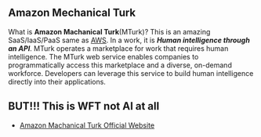 ## Amazon Mechanical Turk

What is __Amazon Machanical Turk__(MTurk)? This is an amazing SaaS/IaaS/PaaS same as [AWS](../aws/aws.md). In a work, it is ___Human intelligence through an API___. MTurk operates a marketplace for work that requires human intelligence. The MTurk web service enables companies to programmatically access this marketplace and a diverse, on-demand workforce. Developers can leverage this service to build human intelligence directly into their applications.

BUT!!! This is WFT not AI at all
---
* [Amazon Machanical Turk Official Website](https://www.mturk.com)